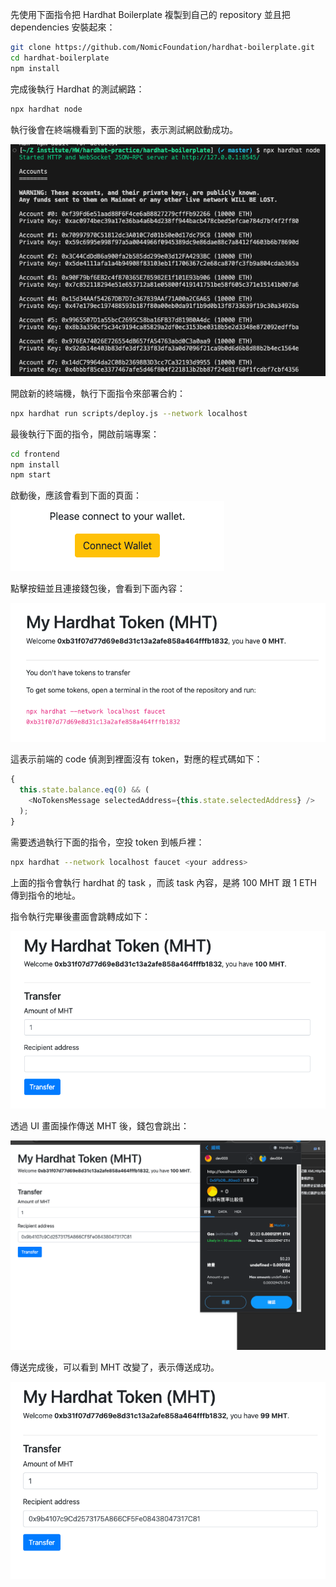 先使用下面指令把 Hardhat Boilerplate 複製到自己的 repository 並且把 dependencies 安裝起來：

```sh
git clone https://github.com/NomicFoundation/hardhat-boilerplate.git
cd hardhat-boilerplate
npm install
```

完成後執行 Hardhat 的測試網路：

```sh
npx hardhat node
```

執行後會在終端機看到下面的狀態，表示測試網啟動成功。

![hardhat node](hardhat-node.png)

開啟新的終端機，執行下面指令來部署合約：

```sh
npx hardhat run scripts/deploy.js --network localhost
```

最後執行下面的指令，開啟前端專案：

```sh
cd frontend
npm install
npm start
```

啟動後，應該會看到下面的頁面：
![connect wallet](connect-wallet.png)

點擊按鈕並且連接錢包後，會看到下面內容：

![no token](notoken.png)

這表示前端的 code 偵測到裡面沒有 token，對應的程式碼如下：

```javascript
{
  this.state.balance.eq(0) && (
    <NoTokensMessage selectedAddress={this.state.selectedAddress} />
  );
}
```

需要透過執行下面的指令，空投 token 到帳戶裡：

```sh
npx hardhat --network localhost faucet <your address>
```
上面的指令會執行 hardhat 的 task ，而該 task 內容，是將 100 MHT 跟 1 ETH 傳到指令的地址。

指令執行完畢後畫面會跳轉成如下：

![transfer](transferui.png)

透過 UI 畫面操作傳送 MHT 後，錢包會跳出：

![transfer-token](transfer-token.png)

傳送完成後，可以看到 MHT 改變了，表示傳送成功。

![](after-transfer.png)
